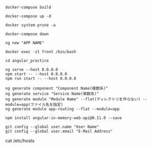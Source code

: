 
```
docker-compose build
```

```
docker-compose up -d
```

```
docker system prune -a
```

```
docker-compose down
```

```
ng new "APP NAME"
```

```
docker exec -it front /bin/bash
```

```
cd angular_practice
```
```
ng serve --host 0.0.0.0
npm start -- --host 0.0.0.0
npm run start -- --host 0.0.0.0
```

```
ng generate component "Component Name(複数系)"
ng generate service "Service Name(単数系)"
ng generate module "Module Name" --flat(ディレクトリを作らない) --module=app(ファイル名を指定)
ng generate module app-routing --flat --module=app
```

```
npm install angular-in-memory-web-api@0.11.0 --save
```

```
git config --global user.name "User Name"
git config --global user.email "E-Mail Address"
```

cat /etc/hosts